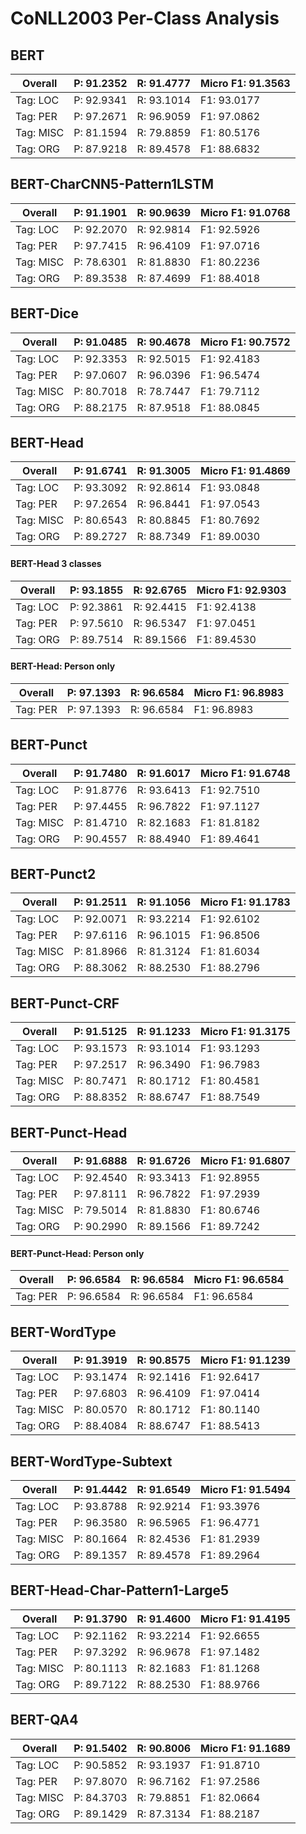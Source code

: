 # CoNLL2003 Per-Class Analysis

## BERT

Overall | P: 91.2352 | R: 91.4777 | Micro F1: 91.3563
--------|------------|------------|------------------
Tag: LOC | P: 92.9341 | R: 93.1014 | F1: 93.0177
Tag: PER | P: 97.2671 | R: 96.9059 | F1: 97.0862
Tag: MISC | P: 81.1594 | R: 79.8859 | F1: 80.5176
Tag: ORG | P: 87.9218 | R: 89.4578 | F1: 88.6832

## BERT-CharCNN5-Pattern1LSTM

Overall | P: 91.1901 | R: 90.9639 | Micro F1: 91.0768
--------|------------|------------|------------------
Tag: LOC | P: 92.2070 | R: 92.9814 | F1: 92.5926
Tag: PER | P: 97.7415 | R: 96.4109 | F1: 97.0716
Tag: MISC | P: 78.6301 | R: 81.8830 | F1: 80.2236
Tag: ORG | P: 89.3538 | R: 87.4699 | F1: 88.4018

## BERT-Dice

Overall | P: 91.0485 | R: 90.4678 | Micro F1: 90.7572
--------|------------|------------|------------------
Tag: LOC | P: 92.3353 | R: 92.5015 | F1: 92.4183
Tag: PER | P: 97.0607 | R: 96.0396 | F1: 96.5474
Tag: MISC | P: 80.7018 | R: 78.7447 | F1: 79.7112
Tag: ORG | P: 88.2175 | R: 87.9518 | F1: 88.0845

## BERT-Head

Overall | P: 91.6741 | R: 91.3005 | Micro F1: 91.4869
--------|------------|------------|------------------
Tag: LOC | P: 93.3092 | R: 92.8614 | F1: 93.0848
Tag: PER | P: 97.2654 | R: 96.8441 | F1: 97.0543
Tag: MISC | P: 80.6543 | R: 80.8845 | F1: 80.7692
Tag: ORG | P: 89.2727 | R: 88.7349 | F1: 89.0030

#### BERT-Head 3 classes
Overall | P: 93.1855 | R: 92.6765 | Micro F1: 92.9303
--------|------------|------------|------------------
Tag: LOC |  P: 92.3861 | R: 92.4415 | F1: 92.4138
Tag: PER |  P: 97.5610 | R: 96.5347 | F1: 97.0451
Tag: ORG |  P: 89.7514 | R: 89.1566 | F1: 89.4530

#### BERT-Head: Person only
 
Overall | P: 97.1393 | R: 96.6584 | Micro F1: 96.8983
--------|------------|------------|------------------
Tag: PER |  P: 97.1393 | R: 96.6584 | F1: 96.8983


## BERT-Punct

Overall | P: 91.7480 | R: 91.6017 | Micro F1: 91.6748
--------|------------|------------|------------------
Tag: LOC | P: 91.8776 | R: 93.6413 | F1: 92.7510
Tag: PER | P: 97.4455 | R: 96.7822 | F1: 97.1127
Tag: MISC | P: 81.4710 | R: 82.1683 | F1: 81.8182
Tag: ORG | P: 90.4557 | R: 88.4940 | F1: 89.4641

## BERT-Punct2

Overall | P: 91.2511 | R: 91.1056 | Micro F1: 91.1783
--------|------------|------------|------------------
Tag: LOC | P: 92.0071 | R: 93.2214 | F1: 92.6102
Tag: PER | P: 97.6116 | R: 96.1015 | F1: 96.8506
Tag: MISC | P: 81.8966 | R: 81.3124 | F1: 81.6034
Tag: ORG | P: 88.3062 | R: 88.2530 | F1: 88.2796

## BERT-Punct-CRF

Overall | P: 91.5125 | R: 91.1233 | Micro F1: 91.3175
--------|------------|------------|------------------
Tag: LOC | P: 93.1573 | R: 93.1014 | F1: 93.1293
Tag: PER | P: 97.2517 | R: 96.3490 | F1: 96.7983
Tag: MISC | P: 80.7471 | R: 80.1712 | F1: 80.4581
Tag: ORG | P: 88.8352 | R: 88.6747 | F1: 88.7549

## BERT-Punct-Head

Overall | P: 91.6888 | R: 91.6726 | Micro F1: 91.6807
--------|------------|------------|------------------
Tag: LOC | P: 92.4540 | R: 93.3413 | F1: 92.8955
Tag: PER | P: 97.8111 | R: 96.7822 | F1: 97.2939
Tag: MISC | P: 79.5014 | R: 81.8830 | F1: 80.6746
Tag: ORG | P: 90.2990 | R: 89.1566 | F1: 89.7242

#### BERT-Punct-Head: Person only

Overall | P: 96.6584 | R: 96.6584 | Micro F1: 96.6584
--------|------------|------------|------------------
Tag: PER | P: 96.6584 | R: 96.6584 | F1: 96.6584


## BERT-WordType

Overall | P: 91.3919 | R: 90.8575 | Micro F1: 91.1239
--------|------------|------------|------------------
Tag: LOC | P: 93.1474 | R: 92.1416 | F1: 92.6417
Tag: PER | P: 97.6803 | R: 96.4109 | F1: 97.0414
Tag: MISC | P: 80.0570 | R: 80.1712 | F1: 80.1140
Tag: ORG | P: 88.4084 | R: 88.6747 | F1: 88.5413

## BERT-WordType-Subtext

Overall | P: 91.4442 | R: 91.6549 | Micro F1: 91.5494
--------|------------|------------|------------------
Tag: LOC | P: 93.8788 | R: 92.9214 | F1: 93.3976
Tag: PER | P: 96.3580 | R: 96.5965 | F1: 96.4771
Tag: MISC | P: 80.1664 | R: 82.4536 | F1: 81.2939
Tag: ORG | P: 89.1357 | R: 89.4578 | F1: 89.2964

## BERT-Head-Char-Pattern1-Large5

Overall | P: 91.3790 | R: 91.4600 | Micro F1: 91.4195
--------|------------|------------|------------------
Tag: LOC |  P: 92.1162 | R: 93.2214 | F1: 92.6655
Tag: PER |  P: 97.3292 | R: 96.9678 | F1: 97.1482
Tag: MISC |  P: 80.1113 | R: 82.1683 | F1: 81.1268
Tag: ORG |  P: 89.7122 | R: 88.2530 | F1: 88.9766


## BERT-QA4

Overall |P: 91.5402 | R: 90.8006 | Micro F1: 91.1689
--------|------------|------------|------------------
Tag: LOC | P: 90.5852 | R: 93.1937 | F1: 91.8710
Tag: PER |  P: 97.8070 | R: 96.7162 | F1: 97.2586
Tag: MISC | P: 84.3703 | R: 79.8851 | F1: 82.0664
Tag: ORG |  P: 89.1429 | R: 87.3134 | F1: 88.2187

